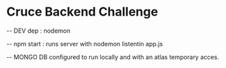 # Cruce Backend Challenge

-- DEV dep : nodemon

-- npm start : runs server with nodemon listentin app.js

-- MONGO DB configured to run locally and with an atlas temporary acces.

